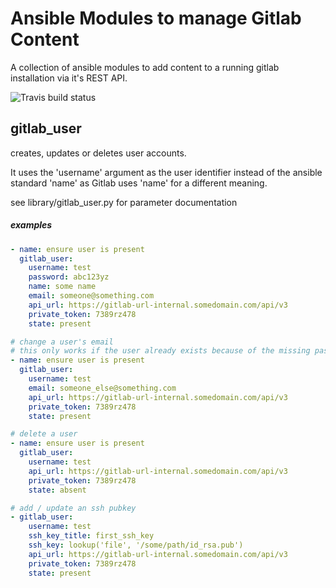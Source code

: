 # Ansible Modules to manage Gitlab Content

A collection of ansible modules to add content to a running gitlab installation via it's REST API.

![Travis build status](https://travis-ci.org/flowpl/ansible_gitlab_content.svg?branch=master)

## gitlab_user
creates, updates or deletes user accounts.

It uses the 'username' argument as the user identifier instead of the ansible standard 'name'
as Gitlab uses 'name' for a different meaning.

see library/gitlab_user.py for parameter documentation

##### examples

```YAML
- name: ensure user is present
  gitlab_user:
    username: test
    password: abc123yz
    name: some name
    email: someone@something.com
    api_url: https://gitlab-url-internal.somedomain.com/api/v3
    private_token: 7389rz478
    state: present
```

```YAML
# change a user's email
# this only works if the user already exists because of the missing password and name
- name: ensure user is present
  gitlab_user:
    username: test
    email: someone_else@something.com
    api_url: https://gitlab-url-internal.somedomain.com/api/v3
    private_token: 7389rz478
    state: present
```

```YAML
# delete a user
- name: ensure user is present
  gitlab_user:
    username: test
    api_url: https://gitlab-url-internal.somedomain.com/api/v3
    private_token: 7389rz478
    state: absent
```

```YAML
# add / update an ssh pubkey
- gitlab_user:
    username: test
    ssh_key_title: first_ssh_key
    ssh_key: lookup('file', '/some/path/id_rsa.pub')
    api_url: https://gitlab-url-internal.somedomain.com/api/v3
    private_token: 7389rz478
    state: present
```